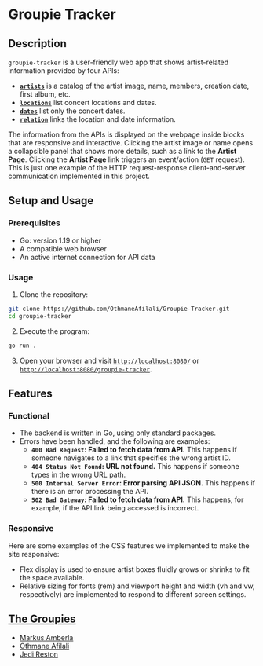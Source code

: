 # Groupie Tracker

## Description

`groupie-tracker` is a user-friendly web app that shows artist-related information provided by four APIs:
* **[`artists`](https://groupietrackers.herokuapp.com/api/artists)** is a catalog of the artist image, name, members, creation date, first album, etc.
* **[`locations`](https://groupietrackers.herokuapp.com/api/locations)** list concert locations and dates.
* **[`dates`](https://groupietrackers.herokuapp.com/api/dates)** list only the concert dates.
* **[`relation`](https://groupietrackers.herokuapp.com/api/relation)** links the location and date information.

The information from the APIs is displayed on the webpage inside blocks that are responsive and interactive. Clicking the artist image or name opens a collapsible panel that shows more details, such as a link to the **Artist Page**. Clicking the **Artist Page** link triggers an event/action (`GET` request). This is just one example of the HTTP request-response client-and-server communication implemented in this project.

## Setup and Usage

### Prerequisites

* Go: version 1.19 or higher
* A compatible web browser
* An active internet connection for API data

### Usage

1. Clone the repository:
```bash
git clone https://github.com/OthmaneAfilali/Groupie-Tracker.git
cd groupie-tracker
```

2. Execute the program:
```bash
go run .
```

3. Open your browser and visit [`http://localhost:8080/`](http://localhost:8080/) or [`http://localhost:8080/groupie-tracker`](http://localhost:8080/groupie-tracker).

## Features

### Functional

* The backend is written in Go, using only standard packages.
* Errors have been handled, and the following are examples:
	* **`400 Bad Request`: Failed to fetch data from API.** This happens if someone navigates to a link that specifies the wrong artist ID.
	* **`404 Status Not Found`: URL not found.** This happens if someone types in the wrong URL path.
	* **`500 Internal Server Error`: Error parsing API JSON.** This happens if there is an error processing the API.
	* **`502 Bad Gateway`: Failed to fetch data from API.** This happens, for example, if the API link being accessed is incorrect.

### Responsive

Here are some examples of the CSS features we implemented to make the site responsive:

* Flex display is used to ensure artist boxes fluidly grows or shrinks to fit the space available.
* Relative sizing for fonts (rem) and viewport height and width (vh and vw, respectively) are implemented to respond to different screen settings.

## [The Groupies](http://localhost:8080/groupie-tracker/about)

* [Markus Amberla](https://github.com/MarkusYPA/MarkusYPA)
* [Othmane Afilali](https://github.com/OthmaneAfilali)
* [Jedi Reston](https://github.com/jeeeeedi)